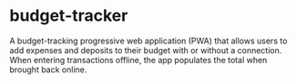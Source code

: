 # budget-tracker
A budget-tracking progressive web application (PWA) that allows users to add expenses and deposits to their budget with or without a connection. When entering transactions offline, the app populates the total when brought back online.
